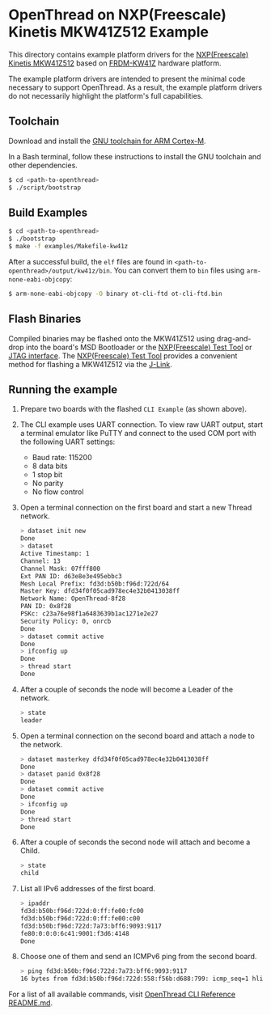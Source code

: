 # OpenThread on NXP(Freescale) Kinetis MKW41Z512 Example

This directory contains example platform drivers for the [NXP(Freescale) Kinetis MKW41Z512][mkw41z512]
based on [FRDM-KW41Z][frdm-kw41z] hardware platform.

[mkw41z512]: http://www.nxp.com/products/microcontrollers-and-processors/arm-processors/kinetis-cortex-m-mcus/w-series-wireless-m0-plus-m4/kinetis-kw41z-2.4-ghz-dual-mode-ble-and-802.15.4-wireless-radio-microcontroller-mcu-based-on-arm-cortex-m0-plus-core:KW41Z
[frdm-kw41z]: http://www.nxp.com/products/software-and-tools/hardware-development-tools/freedom-development-boards/nxp-freedom-development-kit-for-kinetis-kw41z-31z-21z-mcus:FRDM-KW41Z

The example platform drivers are intended to present the minimal code
necessary to support OpenThread.  As a result, the example platform
drivers do not necessarily highlight the platform's full capabilities.

## Toolchain

Download and install the [GNU toolchain for ARM Cortex-M][gnu-toolchain].

[gnu-toolchain]: https://launchpad.net/gcc-arm-embedded

In a Bash terminal, follow these instructions to install the GNU toolchain and
other dependencies.

```bash
$ cd <path-to-openthread>
$ ./script/bootstrap
```

## Build Examples

```bash
$ cd <path-to-openthread>
$ ./bootstrap
$ make -f examples/Makefile-kw41z
```

After a successful build, the `elf` files are found in
`<path-to-openthread>/output/kw41z/bin`.  You can convert them to `bin`
files using `arm-none-eabi-objcopy`:
```bash
$ arm-none-eabi-objcopy -O binary ot-cli-ftd ot-cli-ftd.bin
```

## Flash Binaries

Compiled binaries may be flashed onto the MKW41Z512 using drag-and-drop into the board's MSD Bootloader
 or the [NXP(Freescale) Test Tool][test-tool] or [JTAG interface][jtag].
The [NXP(Freescale) Test Tool][test-tool] provides a convenient method for flashing a MKW41Z512 via the [J-Link][jlink].

[test-tool]: http://www.nxp.com/webapp/sps/download/license.jsp?colCode=TESTTOOL_SETUP
[jtag]: https://en.wikipedia.org/wiki/JTAG
[jlink]: https://www.segger.com/jlink-software.html

## Running the example

1. Prepare two boards with the flashed `CLI Example` (as shown above).
2. The CLI example uses UART connection. To view raw UART output, start a terminal
   emulator like PuTTY and connect to the used COM port with the following UART settings:
    - Baud rate: 115200
    - 8 data bits
    - 1 stop bit
    - No parity
    - No flow control

3. Open a terminal connection on the first board and start a new Thread network.

    ```bash
    > dataset init new
    Done
    > dataset
    Active Timestamp: 1
    Channel: 13
    Channel Mask: 07fff800
    Ext PAN ID: d63e8e3e495ebbc3
    Mesh Local Prefix: fd3d:b50b:f96d:722d/64
    Master Key: dfd34f0f05cad978ec4e32b0413038ff
    Network Name: OpenThread-8f28
    PAN ID: 0x8f28
    PSKc: c23a76e98f1a6483639b1ac1271e2e27
    Security Policy: 0, onrcb
    Done
    > dataset commit active
    Done
    > ifconfig up
    Done
    > thread start
    Done
    ```

4. After a couple of seconds the node will become a Leader of the network.

    ```bash
    > state
    leader
    ```

5. Open a terminal connection on the second board and attach a node to the network.

    ```bash
    > dataset masterkey dfd34f0f05cad978ec4e32b0413038ff
    Done
    > dataset panid 0x8f28
    Done
    > dataset commit active
    Done
    > ifconfig up
    Done
    > thread start
    Done
    ```

6. After a couple of seconds the second node will attach and become a Child.

    ```bash
    > state
    child
    ```

7. List all IPv6 addresses of the first board.

    ```bash
    > ipaddr
    fd3d:b50b:f96d:722d:0:ff:fe00:fc00
    fd3d:b50b:f96d:722d:0:ff:fe00:c00
    fd3d:b50b:f96d:722d:7a73:bff6:9093:9117
    fe80:0:0:0:6c41:9001:f3d6:4148
    Done
    ```

8. Choose one of them and send an ICMPv6 ping from the second board.

    ```bash
    > ping fd3d:b50b:f96d:722d:7a73:bff6:9093:9117
    16 bytes from fd3d:b50b:f96d:722d:558:f56b:d688:799: icmp_seq=1 hlim=64 time=24ms
    ```

For a list of all available commands, visit [OpenThread CLI Reference README.md][CLI].

[CLI]: https://github.com/openthread/openthread/blob/master/src/cli/README.md
